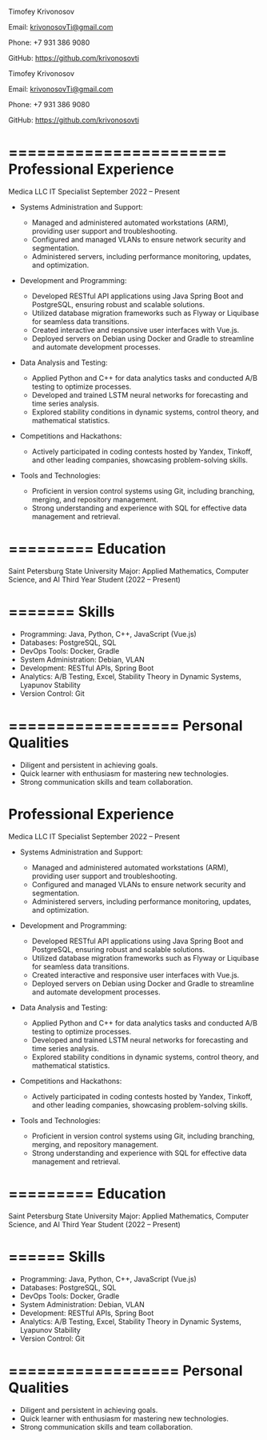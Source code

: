 Timofey Krivonosov

Email: krivonosovTi@gmail.com

Phone: +7 931 386 9080

GitHub: https://github.com/krivonosovti


Timofey Krivonosov

Email: krivonosovTi@gmail.com

Phone: +7 931 386 9080

GitHub: https://github.com/krivonosovti

=======================
Professional Experience
=======================

Medica LLC
IT Specialist
September 2022 – Present

- Systems Administration and Support:
  - Managed and administered automated workstations (ARM), providing user support and troubleshooting.
  - Configured and managed VLANs to ensure network security and segmentation.
  - Administered servers, including performance monitoring, updates, and optimization.

- Development and Programming:
  - Developed RESTful API applications using Java Spring Boot and PostgreSQL, ensuring robust and scalable solutions.
  - Utilized database migration frameworks such as Flyway or Liquibase for seamless data transitions.
  - Created interactive and responsive user interfaces with Vue.js.
  - Deployed servers on Debian using Docker and Gradle to streamline and automate development processes.

- Data Analysis and Testing:
  - Applied Python and C++ for data analytics tasks and conducted A/B testing to optimize processes.
  - Developed and trained LSTM neural networks for forecasting and time series analysis.
  - Explored stability conditions in dynamic systems, control theory, and mathematical statistics.

- Competitions and Hackathons:
  - Actively participated in coding contests hosted by Yandex, Tinkoff, and other leading companies, showcasing problem-solving skills.

- Tools and Technologies:
  - Proficient in version control systems using Git, including branching, merging, and repository management.
  - Strong understanding and experience with SQL for effective data management and retrieval.

=========
Education
=========

Saint Petersburg State University
Major: Applied Mathematics, Computer Science, and AI
Third Year Student (2022 – Present)

=======
Skills
=======

- Programming: Java, Python, C++, JavaScript (Vue.js)
- Databases: PostgreSQL, SQL
- DevOps Tools: Docker, Gradle
- System Administration: Debian, VLAN
- Development: RESTful APIs, Spring Boot
- Analytics: A/B Testing, Excel, Stability Theory in Dynamic Systems, Lyapunov Stability
- Version Control: Git

==================
Personal Qualities
==================

- Diligent and persistent in achieving goals.
- Quick learner with enthusiasm for mastering new technologies.
- Strong communication skills and team collaboration.


Professional Experience
=======================

Medica LLC
IT Specialist
September 2022 – Present

- Systems Administration and Support:
  - Managed and administered automated workstations (ARM), providing user support and troubleshooting.
  - Configured and managed VLANs to ensure network security and segmentation.
  - Administered servers, including performance monitoring, updates, and optimization.

- Development and Programming:
  - Developed RESTful API applications using Java Spring Boot and PostgreSQL, ensuring robust and scalable solutions.
  - Utilized database migration frameworks such as Flyway or Liquibase for seamless data transitions.
  - Created interactive and responsive user interfaces with Vue.js.
  - Deployed servers on Debian using Docker and Gradle to streamline and automate development processes.

- Data Analysis and Testing:
  - Applied Python and C++ for data analytics tasks and conducted A/B testing to optimize processes.
  - Developed and trained LSTM neural networks for forecasting and time series analysis.
  - Explored stability conditions in dynamic systems, control theory, and mathematical statistics.

- Competitions and Hackathons:
  - Actively participated in coding contests hosted by Yandex, Tinkoff, and other leading companies, showcasing problem-solving skills.

- Tools and Technologies:
  - Proficient in version control systems using Git, including branching, merging, and repository management.
  - Strong understanding and experience with SQL for effective data management and retrieval.

=========
Education
=========

Saint Petersburg State University
Major: Applied Mathematics, Computer Science, and AI
Third Year Student (2022 – Present)

======
Skills
======

- Programming: Java, Python, C++, JavaScript (Vue.js)
- Databases: PostgreSQL, SQL
- DevOps Tools: Docker, Gradle
- System Administration: Debian, VLAN
- Development: RESTful APIs, Spring Boot
- Analytics: A/B Testing, Excel, Stability Theory in Dynamic Systems, Lyapunov Stability
- Version Control: Git

==================
Personal Qualities
==================

- Diligent and persistent in achieving goals.
- Quick learner with enthusiasm for mastering new technologies.
- Strong communication skills and team collaboration.

